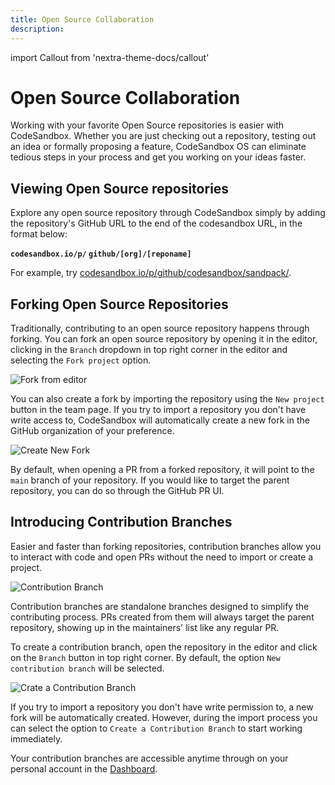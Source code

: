 ```yaml
---
title: Open Source Collaboration
description:
---
```


import Callout from 'nextra-theme-docs/callout'


# Open Source Collaboration

Working with your favorite Open Source repositories is easier with CodeSandbox. Whether you are just checking out a repository, testing out an idea or formally proposing a feature, CodeSandbox OS can eliminate tedious steps in your process and get you working on your ideas faster.


## Viewing Open Source repositories
Explore any open source repository through CodeSandbox simply by adding the repository's GitHub URL to the end of the codesandbox URL, in the format below:

<Callout emoji="">**`codesandbox.io/p/` `github/[org]/[reponame]`**</Callout>

For example, try [codesandbox.io/p/github/codesandbox/sandpack/](https://codesandbox.io/p/github/codesandbox/sandpack).


## Forking Open Source Repositories
Traditionally, contributing to an open source repository happens through forking. You can fork an open source repository by opening it in the editor, clicking in the `Branch` dropdown in top right corner in the editor and selecting the `Fork project` option.

![Fork from editor](../images/fork-from-editor.jpg)

You can also create a fork by importing the repository using the `New project` button in the team page. If you try to import a repository you don't have write access to, CodeSandbox will automatically create a new fork in the GitHub organization of your preference. 

![Create New Fork](../images/import-flow.jpg)

By default, when opening a PR from a forked repository, it will point to the `main` branch of your repository. If you would like to target the parent repository, you can do so through the GitHub PR UI.


## Introducing Contribution Branches
Easier and faster than forking repositories, contribution branches allow you to interact with code and open PRs without the need to import or create a project. 

![Contribution Branch](../images/contribution-branch.jpg)

Contribution branches are standalone branches designed to simplify the contributing process. PRs created from them will always target the parent repository, showing up in the maintainers' list like any regular PR. 

To create a contribution branch, open the repository in the editor and click on the `Branch` button in top right corner. By default, the option `New contribution branch` will be selected.

![Crate a Contribution Branch](../images/contribution-from-editor.jpg)

If you try to import a repository you don't have write permission to, a new fork will be automatically created. However, during the import process you can select the option to `Create a Contribution Branch` to start working immediately.


Your contribution branches are accessible anytime through on your personal account in the [Dashboard](https://codesandbox.io/dashboard).
